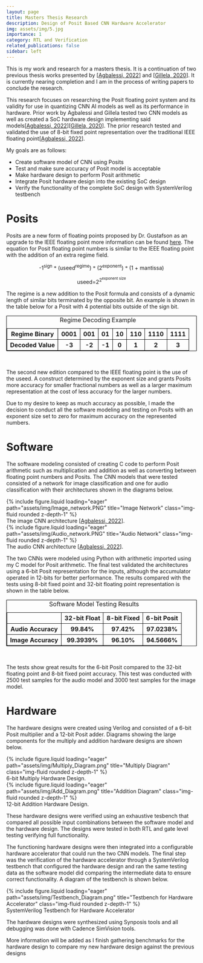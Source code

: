 ```yaml
---
layout: page
title: Masters Thesis Research
description: Design of Posit Based CNN Hardware Accelerator
img: assets/img/5.jpg
importance: 1
category: RTL and Verification
related_publications: false
sidebar: left
---
```



This is my work and research for a masters thesis. It is a continuation of two previous thesis works presented by [<a href="https://repository.rit.edu/theses/11244/">Agbalessi, 2022</a>] and [<a href="https://repository.rit.edu/theses/10382/">Gillela, 2020</a>]. It is currently nearing completion and I am in the process of writing papers to conclude the research.

This research focuses on researching the Posit floating point system and its validity for use in quantizing CNN AI models as well as its performance in hardware. Prior work by Agbalessi and Gillela tested two CNN models as well as created a SoC hardware design implementing said models[<a href="https://repository.rit.edu/theses/11244/">Agbalessi, 2022</a>][<a href="https://repository.rit.edu/theses/10382/">Gillela, 2020</a>]. The prior research tested and validated the use of 8-bit fixed point representation over the traditional IEEE floating point[<a href="https://repository.rit.edu/theses/11244/">Agbalessi, 2022</a>].


My goals are as follows:
<div>
    <ul>
        <li>Create software model of CNN using Posits</li>
        <li>Test and make sure accuracy of Posit model is acceptable</li>
        <li>Make hardware design to perform Posit arithmetic</li>
        <li>Integrate Posit hardware design into the existing SoC design</li>
        <li>Verify the functionality of the complete SoC design with SystemVerilog testbench</li>
    </ul>
</div>


<h1>Posits</h1>

Posits are a new form of floating points proposed by Dr. Gustafson as an upgrade to the IEEE floating point more information can be found <a href="https://posithub.org/">here</a>. The equation for Posit floating point numbers is similar to the IEEE floating point with the addition of an extra regime field.

<div style="text-align:center;">
    <p>
    -1<sup>sign</sup> <font face="Symbol">&#42;</font> (useed<sup>regime</sup>) <font face="Symbol">&#42;</font> (2<sup>exponent</sup>) <font face="Symbol">&#42;</font> (1 + mantissa)
    </p>
    <p>
    useed=2<sup>2<sup>exponent size</sup></sup>
    </p>
</div>

The regime is a new addition to the Posit formula and consists of a dynamic length of similar bits terminated by the opposite bit. An example is shown in the table below for a Posit with 4 potential bits outside of the sign bit.


<div>
<style>
table, th, td {
    border: 1px solid black;
}
</style>
    <table style="width:100%">
    <caption style="text-align:center; caption-side:top">Regime Decoding Example</caption>
        <tr style="text-align:center;">
            <th>Regime Binary</th>
            <th>0001</th>
            <th>001</th>
            <th>01</th>
            <th>10</th>
            <th>110</th>
            <th>1110</th>
            <th>1111</th>
        </tr>
        <tr style="text-align:center;">
            <th>Decoded Value</th>
            <th>-3</th>
            <th>-2</th>
            <th>-1</th>
            <th>0</th>
            <th>1</th>
            <th>2</th>
            <th>3</th>
        </tr>
    </table>
</div>

<br>

<p>
The second new edition compared to the IEEE floating point is the use of the useed. A construct determined by the exponent size and grants Posits more accuracy for smaller fractional numbers as well as a larger maximum representation at the cost of less accuracy for the larger numbers.
</p>

Due to my desire to keep as much accuracy as possible, I made the decision to conduct all the software modeling and testing on Posits with an exponent size set to zero for maximum accuracy on the represented numbers.

<h1>Software</h1>

The software modeling consisted of creating C code to perform Posit arithmetic such as multiplication and addition as well as converting between floating point numbers and Posits. The CNN models that were tested consisted of a network for image classification and one for audio classification with their architectures shown in the diagrams below.

<div class="row">
    <div class="col-sm mt-3 mt-md-0">
        {% include figure.liquid loading="eager" path="assets/img/Image_network.PNG" title="Image Network" class="img-fluid rounded z-depth-1" %}
    </div>
</div>
<div class="caption">
    The image CNN architecture [<a href="https://repository.rit.edu/theses/11244/">Agbalessi, 2022</a>].
</div>

<div class="row">
    <div class="col-sm mt-3 mt-md-0">
        {% include figure.liquid loading="eager" path="assets/img/Audio_network.PNG" title="Audio Network" class="img-fluid rounded z-depth-1" %}
    </div>
</div>
<div class="caption">
    The audio CNN architecture [<a href="https://repository.rit.edu/theses/11244/">Agbalessi, 2022</a>].
</div>

<p>
The two CNNs were modeled using Python with arithmetic imported using my C model for Posit arithmetic. The final test validated the architectures using a 6-bit Posit representation for the inputs, although the accumulator operated in 12-bits for better performance. The results compared with the tests using 8-bit fixed point and 32-bit floating point representation is shown in the table below.
</p>

<div>
<style>
table, th, td {
    border: 1px solid black;
}
</style>
    <table style="width:100%">
    <caption style="text-align:center; caption-side:top">Software Model Testing Results</caption>
        <tr style="text-align:center;">
            <th></th>
            <th>32-bit Float</th>
            <th>8-bit Fixed</th>
            <th>6-bit Posit</th>
        </tr>
        <tr style="text-align:center;">
            <th>Audio Accuracy</th>
            <th>99.84%</th>
            <th>97.42%</th>
            <th>97.0238%</th>
        </tr>
        <tr style="text-align:center;">
            <th>Image Accuracy</th>
            <th>99.3939%</th>
            <th>96.10%</th>
            <th>94.5666%</th>
        </tr>
    </table>
</div>

<br>

<p>
The tests show great results for the 6-bit Posit compared to the 32-bit floating point and 8-bit fixed point accuracy. This test was conducted with 2500 test samples for the audio model and 3000 test samples for the image model.
</p>

<h1>Hardware</h1>

The hardware designs were created using Verilog and consisted of a 6-bit Posit multiplier and a 12-bit Posit adder. Diagrams showing the large components for the multiply and addition hardware designs are shown below.

<div class="row justify-content-md-center">
    <div class="col-8">
        {% include figure.liquid loading="eager" path="assets/img/Multiply_Diagram.png" title="Multiply Diagram" class="img-fluid rounded z-depth-1" %}
    </div>
</div>
<div class="caption">
    6-bit Multiply Hardware Design.
</div>

<div class="row">
    <div class="col-sm mt-3 mt-md-0">
        {% include figure.liquid loading="eager" path="assets/img/Add_Diagram.png" title="Addition Diagram" class="img-fluid rounded z-depth-1" %}
    </div>
</div>
<div class="caption">
    12-bit Addition Hardware Design.
</div>


These hardware designs were verified using an exhaustive tesbench that compared all possible input combinations between the software model and the hardware design. The designs were tested in both RTL and gate level testing verifying full functionality.

The functioning hardware designs were then integrated into a configurable hardware accelerator that could run the two CNN models. The final step was the verification of the hardware accelerator through a SystemVerilog testbench that configured the hardware design and ran the same testing data as the software model did comparing the intermediate data to ensure correct functionality. A diagram of the testbench is shown below.

<div class="row">
    <div class="col-sm mt-3 mt-md-0">
        {% include figure.liquid loading="eager" path="assets/img/Testbench_Diagram.png" title="Testbench for Hardware Accelerator" class="img-fluid rounded z-depth-1" %}
    </div>
</div>
<div class="caption">
    SystemVerilog Testbench for Hardware Accelerator
</div>

The hardware designs were synthesized using Synposis tools and all debugging was done with Cadence SimVision tools.

More information will be added as I finish gathering benchmarks for the hardware design to compare my new hardware design against the previous designs